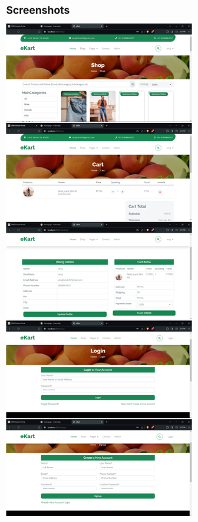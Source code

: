 # Screenshots

![](image/1.png)
![](image/2.png)
![](image/3.png)
![](image/4.png)
![](image/5.png)

 
